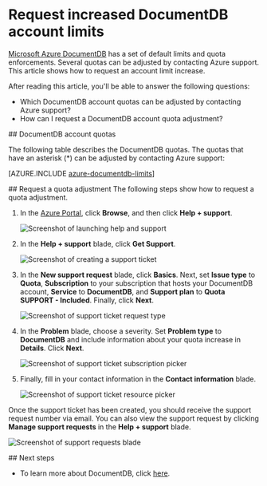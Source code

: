 <properties
	pageTitle="Request increased DocumentDB account limits | Microsoft Azure"
	description="Learn how to request an adjustment to DocumentDB limits such as the number of allowed collections, stored procedures and query clauses."
	services="documentdb"
	authors="AndrewHoh"
	manager="jhubbard"
	editor="monicar"
	documentationCenter=""/>

<tags
	ms.service="documentdb"
	ms.workload="data-services"
	ms.tgt_pltfrm="na"
	ms.devlang="na"
	ms.topic="article"
	ms.date="04/07/2016"
	ms.author="anhoh"/>

# Request increased DocumentDB account limits

[Microsoft Azure DocumentDB](https://azure.microsoft.com/services/documentdb/) has a set of default limits and quota enforcements.  Several quotas can be adjusted by contacting Azure support.  This article shows how to request an account limit increase.

After reading this article, you'll be able to answer the following questions:  

-	Which DocumentDB account quotas can be adjusted by contacting Azure support?
-	How can I request a DocumentDB account quota adjustment?

##<a id="Quotas"></a> DocumentDB account quotas

The following table describes the DocumentDB quotas. The quotas that have an asterisk (*) can be adjusted by contacting Azure support: 

[AZURE.INCLUDE [azure-documentdb-limits](../../includes/azure-documentdb-limits.md)]


##<a id="RequestQuotaIncrease"></a> Request a quota adjustment
The following steps show how to request a quota adjustment.

1. In the [Azure Portal](https://portal.azure.com), click **Browse**, and then click **Help + support**.

	![Screenshot of launching help and support](media/documentdb-increase-limits/helpsupport.png)

2. In the **Help + support** blade, click **Get Support**.

	![Screenshot of creating a support ticket](media/documentdb-increase-limits/getsupport.png)

3. In the **New support request** blade, click **Basics**. Next, set **Issue type** to **Quota**, **Subscription** to your subscription that hosts your DocumentDB account, **Service** to **DocumentDB**, and **Support plan** to **Quota SUPPORT - Included**. Finally, click **Next**.

	![Screenshot of support ticket request type](media/documentdb-increase-limits/supportrequest1.png)

4. In the **Problem** blade, choose a severity. Set **Problem type** to **DocumentDB** and include information about your quota increase in **Details**. Click **Next**.

	![Screenshot of support ticket subscription picker](media/documentdb-increase-limits/supportrequest2.png)

5. Finally, fill in your contact information in the **Contact information** blade.

	![Screenshot of support ticket resource picker](media/documentdb-increase-limits/supportrequest3.png)

Once the support ticket has been created, you should receive the support request number via email.  You can also view the support request by clicking **Manage support requests** in the **Help + support** blade.

![Screenshot of support requests blade](media/documentdb-increase-limits/supportrequest4.png)


##<a name="NextSteps"></a> Next steps
- To learn more about DocumentDB, click [here](http://azure.com/docdb).
